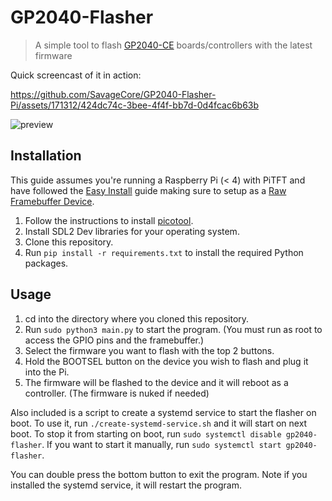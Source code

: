 # GP2040-Flasher

> A simple tool to flash [GP2040-CE](https://github.com/OpenStickCommunity/GP2040-CE) boards/controllers with the latest firmware

Quick screencast of it in action:

https://github.com/SavageCore/GP2040-Flasher-Pi/assets/171312/424dc74c-3bee-4f4f-bb7d-0d4fcac6b63b

![preview](https://github.com/SavageCore/GP2040-Flasher-Pi/assets/171312/a6ad30d2-7c63-45f1-befd-484f340fff22)


## Installation

This guide assumes you're running a Raspberry Pi (< 4) with PiTFT and have followed the [Easy Install](https://learn.adafruit.com/adafruit-pitft-28-inch-resistive-touchscreen-display-raspberry-pi/easy-install-2) guide making sure to setup as a [Raw Framebuffer Device](https://learn.adafruit.com/adafruit-pitft-28-inch-resistive-touchscreen-display-raspberry-pi/easy-install-2#pitft-as-raw-framebuffer-device-2982165).

1. Follow the instructions to install [picotool](https://github.com/raspberrypi/picotool).
2. Install SDL2 Dev libraries for your operating system.
2. Clone this repository.
3. Run `pip install -r requirements.txt` to install the required Python packages.

## Usage

1. cd into the directory where you cloned this repository.
2. Run `sudo python3 main.py` to start the program. (You must run as root to access the GPIO pins and the framebuffer.)
3. Select the firmware you want to flash with the top 2 buttons.
4. Hold the BOOTSEL button on the device you wish to flash and plug it into the Pi.
5. The firmware will be flashed to the device and it will reboot as a controller. (The firmware is nuked if needed)

Also included is a script to create a systemd service to start the flasher on boot. To use it, run `./create-systemd-service.sh` and it will start on next boot. To stop it from starting on boot, run `sudo systemctl disable gp2040-flasher`. If you want to start it manually, run `sudo systemctl start gp2040-flasher`.

You can double press the bottom button to exit the program. Note if you installed the systemd service, it will restart the program.
